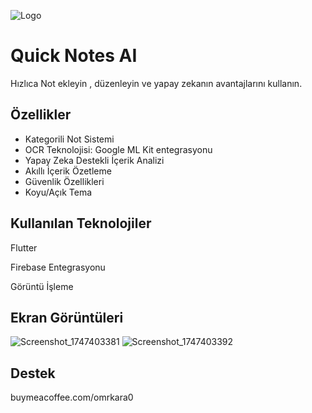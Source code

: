 


![Logo](https://github.com/user-attachments/assets/d0753174-fc03-48f4-a8a2-81d6771b46a8)
    
# Quick Notes AI

Hızlıca Not ekleyin , düzenleyin ve yapay zekanın avantajlarını kullanın.


## Özellikler

- Kategorili Not Sistemi
- OCR Teknolojisi: Google ML Kit entegrasyonu
- Yapay Zeka Destekli İçerik Analizi
- Akıllı İçerik Özetleme
- Güvenlik Özellikleri
- Koyu/Açık Tema


  
## Kullanılan Teknolojiler

Flutter

Firebase Entegrasyonu

Görüntü İşleme



  
## Ekran Görüntüleri


![Screenshot_1747403381](https://github.com/user-attachments/assets/f02ec1a9-f2e3-47d5-b09e-e18b76ce5566)
![Screenshot_1747403392](https://github.com/user-attachments/assets/7c050fb3-f9f9-49f9-a546-393e54649bae)

  
## Destek

buymeacoffee.com/omrkara0

  
